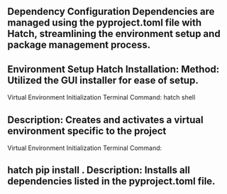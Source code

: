 Dependency Configuration
Dependencies are managed using the pyproject.toml file with Hatch, streamlining the environment setup and package management process.
---------------------------------------------------------------------------------------------------------------------------------------
Environment Setup
Hatch Installation:
Method: Utilized the GUI installer for ease of setup.
---------------------------------------------------------------------------------------------------------------------------------------
Virtual Environment Initialization
Terminal Command:
hatch shell

Description: Creates and activates a virtual environment specific to the project
---------------------------------------------------------------------------------------------------------------------------------------
Virtual Environment Initialization
Terminal Command:

hatch pip install .
Description: Installs all dependencies listed in the pyproject.toml file.
---------------------------------------------------------------------------------------------------------------------------------------